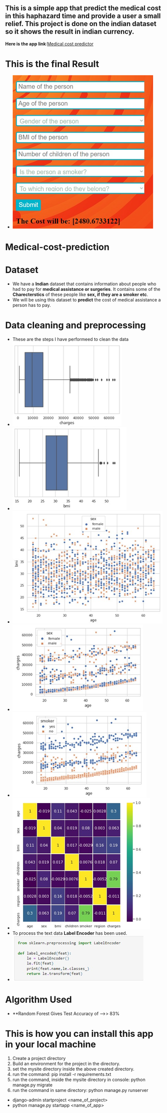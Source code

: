 ## This is a simple app that predict the medical cost in this haphazard time and provide a user a small relief. This project is done on the indian dataset so it shows the result in indian currency.
**Here is the app link**:[Medical cost predictor](https://medical-cost-finder.herokuapp.com)

# This is the final Result
- ![APP](images/m2.jpg)

# Medical-cost-prediction

# Dataset
- We have a **Indian** dataset that contains information about people who had to pay for **medical assistance or surgeries**. It contains some of the **Charecterstics** of these     people like **sex, if they are a smoker etc**.
- We will be using this dataset to **predict** the cost of medical assistance a person has to pay.

# Data cleaning and preprocessing
- These are the steps I have performeed to clean the data
- ![m1](images/m3.jpg)
- ![m2](images/m4.jpg)
- ![m3](images/m5.jpg)
- ![m4](images/m6.jpg)
- ![m5](images/m7.jpg)
- ![m6](images/m8.jpg)
- To process the text data **Label Encoder** has been used.
- ![m7](images/m9.jpg)


# Algorithm Used
- **Random Forest Gives Test Accuracy of -->> 83%


# This is how you can install this app in your local machine
1. Create a project directory
2. Build an environment for the project in the directory.
3. set the mysite directory inside the above created directory.
4. run the command: pip install -r requirements.txt
5. run the command, inside the mysite directory in console: python manage.py migrate
6. run the command in same directory: python manage.py runserver
- django-admin startproject <name_of_project>
- python manage.py startapp <name_of_app>
